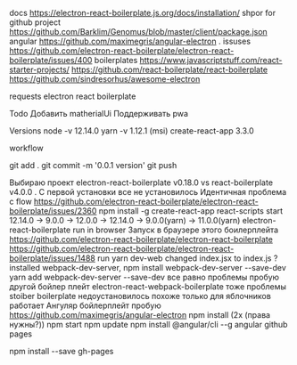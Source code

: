 docs
https://electron-react-boilerplate.js.org/docs/installation/
shpor for github project
https://github.com/Barklim/Genomus/blob/master/client/package.json
angular
https://github.com/maximegris/angular-electron
.
issuses
https://github.com/electron-react-boilerplate/electron-react-boilerplate/issues/400
boilerplates
https://www.javascriptstuff.com/react-starter-projects/
https://github.com/react-boilerplate/react-boilerplate
https://github.com/sindresorhus/awesome-electron

requests
electron react boilerplate

Todo
Добавить matherialUi
Поддерживать pwa

Versions
node -v
12.14.0
yarn -v
1.12.1 (msi)
create-react-app
3.3.0


workflow

git add .
git commit -m '0.0.1 version'
git push

Выбираю проект 
electron-react-boilerplate
v0.18.0
vs
react-boilerplate
v4.0.0
.
С первой установки все не установилось
Идентичная проблема с flow
	https://github.com/electron-react-boilerplate/electron-react-boilerplate/issues/2360
npm install -g create-react-app
	react-scripts start
12.14.0 -> 9.0.0 -> 12.0.0 -> 12.14.0 -> 9.0.0(yarn) -> 11.0.0(yarn)
electron-react-boilerplate run in browser
Запуск в браузере этого боилерплейта
	https://github.com/electron-react-boilerplate/electron-react-boilerplate
	https://github.com/electron-react-boilerplate/electron-react-boilerplate/issues/1488
	run yarn dev-web 
	changed index.jsx to index.js ?
	installed webpack-dev-server,
	npm install webpack-dev-server --save-dev
	yarn add webpack-dev-server --save-dev
	все равно проблемы
пробую другой бойлер плейт electron-react-webpack-boilerplate
	тоже проблемы
stoiber boilerplate недоустановилось
	похоже только для яблочников работает
Ангуляр бойлерплейт пробую
	https://github.com/maximegris/angular-electron
	npm install (2x (права нужны?))
	npm start
	npm update
	npm install @angular/cli --g
	angular github pages



npm install --save gh-pages